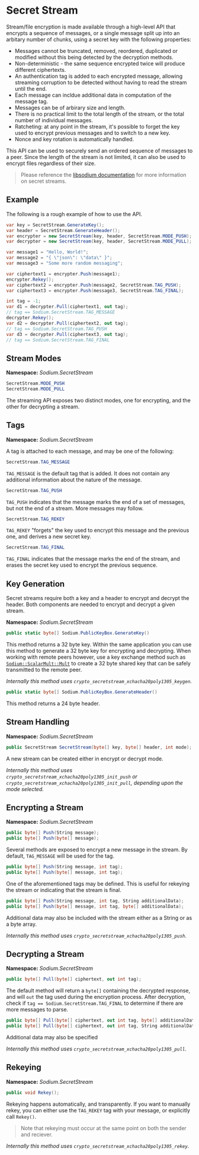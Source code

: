 # Secret Stream

Stream/file encryption is made available through a high-level API that encrypts a sequence of messages, or a single message split up into an arbitary number of chunks, using a secret key with the following properties:

- Messages cannot be truncated, removed, reordered, duplicated or modified without this being detected by the decryption methods.
- Non-deterministic - the same sequence encrypted twice will produce different ciphertexts.
- An authentication tag is added to each encrypted message, allowing streaming corruption to be detected without having to read the stream until the end.
- Each message can incldue additional data in computation of the message tag.
- Messages can be of arbirary size and length.
- There is no practical limit to the total length of the stream, or the total number of individual messages.
- Ratcheting: at any point in the stream, it's possible to forget the key used to encrypt previous messages and to switch to a new key.
- Nonce and key rotation is automatically handled.

This API can be used to securely send an ordered sequence of messages to a peer. Since the length of the stream is not limited, it can also be used to encrypt files regardless of their size. 
> Please reference the [libsodium documentation](https://download.libsodium.org/doc/secret-key_cryptography/secretstream.html) for more information on secret streams.

## Example

The following is a rough example of how to use the API.

```C#
var key = SecretStream.GenerateKey();
var header = SecretStream.GenerateHeader();
var encrypter = new SecretStream(key, header, SecretStream.MODE_PUSH);
var decrypter = new SecretStream(key, header, SecretStream.MODE_PULL);

var message1 = "Hello, World!";
var message2 = "{ \"json\": \"data\" }";
var message3 = "Some more random messaging";

var ciphertext1 = encrypter.Push(message1);
encrypter.Rekey();
var ciphertext2 = encrypter.Push(message2, SecretStream.TAG_PUSH);
var ciphertext3 = encrypter.Push(message3, SecretStream.TAG_FINAL);

int tag = -1;
var d1 = decrypter.Pull(ciphertext1, out tag);
// tag == Sodium.SecretStream.TAG_MESSAGE
decrypter.Rekey();
var d2 = decrypter.Pull(ciphertext2, out tag);
// tag == Sodium.SecretStream.TAG_PUSH
var d3 = decrypter.Pull(ciphertext3, out tag);
// tag == Sodium.SecretStream.TAG_FINAL
```

## Stream Modes

__Namespace:__ _Sodium.SecretStream_

```C#
SecretStream.MODE_PUSH
SecretStream.MODE_PULL
```

The streaming API exposes two distinct modes, one for encrypting, and the other for decrypting a stream.

## Tags

__Namespace:__ _Sodium.SecretStream_

A tag is attached to each message, and may be one of the following:

```C#
SecretStream.TAG_MESSAGE
```
`TAG_MESSAGE` is the default tag that is added. It does not contain any additional information about the nature of the message.

```C#
SecretStream.TAG_PUSH
```
`TAG_PUSH` indicates that the message marks the end of a set of messages, but not the end of a stream. More messages may follow.

```C#
SecretStream.TAG_REKEY
```
`TAG_REKEY` "forgets" the key used to encrypt this message and the previous one, and derives a new secret key.

```C#
SecretStream.TAG_FINAL
```
`TAG_FINAL` indicates that the message marks the end of the stream, and erases the secret key used to encrypt the previous sequence.


## Key Generation

Secret streams require both a key and a header to encrypt and decrypt the header. Both components are needed to encrypt and decrypt a given stream.

__Namespace:__ _Sodium.SecretStream_

```C#
public static byte[] Sodium.PublicKeyBox.GenerateKey()
```

This method returns a 32 byte key. Within the same application you can use this method to generate a 32 byte key for encrypting and decrypting. When working with remote peers however, use a key exchange method such as [`Sodium::ScalarMult::Mult`](ScalarMult.md) to create a 32 byte shared key that can be safely transmitted to the remote peer.

_Internally this method uses `crypto_secretstream_xchacha20poly1305_keygen`._

```C#
public static byte[] Sodium.PublicKeyBox.GenerateHeader()
```

This method returns a 24 byte header.

## Stream Handling

__Namespace:__ _Sodium.SecretStream_

```C#
public SecretStream SecretStream(byte[] key, byte[] header, int mode);
```

A new stream can be created either in encrypt or decrypt mode.

_Internally this method uses `crypto_secretstream_xchacha20poly1305_init_push` or `crypto_secretstream_xchacha20poly1305_init_pull`, depending upon the mode selected._
## Encrypting a Stream

__Namespace:__ _Sodium.SecretStream_

```C#
public byte[] Push(String message);
public byte[] Push(byte[] message);
```

Several methods are exposed to encrypt a new message in the stream. By default, `TAG_MESSAGE` will be used for the tag.

```C#
public byte[] Push(String message, int tag);
public byte[] Push(byte[] message, int tag);
```

One of the aforementioned tags may be defined. This is useful for rekeying the stream or indicating that the stream is final.

```C#
public byte[] Push(String message, int tag, String additionalData);
public byte[] Push(byte[] message, int tag, byte[] additionalData);
```

Additional data may also be included with the stream either as a String or as a byte array.

_Internally this method uses `crypto_secretstream_xchacha20poly1305_push`._

## Decrypting a Stream

__Namespace:__ _Sodium.SecretStream_

```C#
public byte[] Pull(byte[] ciphertext, out int tag);
```

The default method will return a `byte[]` containing the decrypted response, and will `out` the tag used during the encryption process. After decryption, check if `tag == Sodium.SecretStream.TAG_FINAL` to determine if there are more messages to parse.

```C#
public byte[] Pull(byte[] ciphertext, out int tag, byte[] additionalData);
public byte[] Pull(byte[] ciphertext, out int tag, String additionalData);
```

Additional data may also be specified

_Internally this method uses `crypto_secretstream_xchacha20poly1305_pull`._

## Rekeying

__Namespace:__ _Sodium.SecretStream_

```C#
public void Rekey();
```

Rekeying happens automatically, and transparently. If you want to manually rekey, you can either use the `TAG_REKEY` tag with your message, or explicitly call `Rekey()`.

> Note that rekeying must occur at the same point on both the sender and reciever.

_Internally this method uses `crypto_secretstream_xchacha20poly1305_rekey`._
